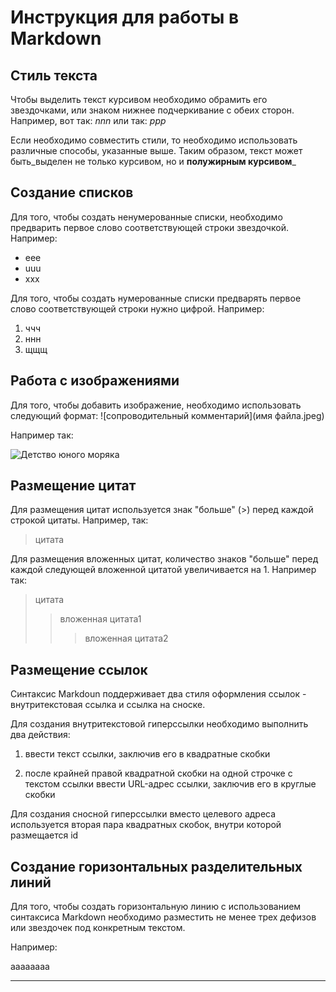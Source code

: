 # Инструкция для работы в Markdown

## Стиль текста

Чтобы выделить текст курсивом необходимо обрамить его звездочками, или знаком нижнее подчеркивание с обеих сторон. Например, вот так: *nnn* или так: _ррр_

Если необходимо совместить стили, то необходимо использовать различные способы, указанные выше. Таким образом, текст может быть_выделен не только курсивом, но и **полужирным курсивом**_

## Создание списков

Для того, чтобы создать ненумерованные списки, необходимо предварить первое слово соответствующей строки звездочкой. Например:

* eee
* uuu
* xxx

Для того, чтобы создать нумерованные списки предварять первое слово соответствующей строки нужно цифрой. Например:

1. ччч
2. ннн
3. щщщ

## Работа с изображениями

Для того, чтобы добавить изображение, необходимо использовать следующий формат:
![сопроводительный комментарий](имя файла.jpeg)

Например так:

![Детство юного моряка](DSC_6431.jpg)

## Размещение цитат

Для размещения цитат используется знак "больше" (>) перед каждой строкой цитаты. Например, так:
>цитата

Для размещения вложенных цитат, количество знаков "больше" перед каждой следующей вложенной цитатой увеличивается на 1. Например так:
>цитата
>>вложенная цитата1
>>>вложенная цитата2

## Размещение ссылок

Синтаксис Markdoun поддерживает два стиля оформления ссылок - внутритекстовая ссылка и ссылка на сноске.

Для создания внутритекстовой гиперссылки необходимо выполнить два действия:

1) ввести текст ссылки, заключив его в квадратные скобки

2) после крайней правой квадратной скобки на одной строчке с текстом ссылки ввести URL-адрес ссылки, заключив его в круглые скобки

Для создания сносной гиперссылки вместо целевого адреса используется вторая пара квадратных скобок, внутри которой размещается id

## Создание горизонтальных разделительных линий

Для того, чтобы создать горизонтальную линию с использованием синтаксиса Markdown необходимо разместить не менее трех дефизов или звездочек под конкретным текстом.

Например:

аааааааа
******
